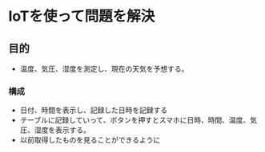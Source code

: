 # IoTを使って問題を解決
## 目的
* 温度、気圧、湿度を測定し、現在の天気を予想する。
### 構成
* 日付、時間を表示し、記録した日時を記録する
* テーブルに記録していって、ボタンを押すとスマホに日時、時間、温度、気圧、湿度を表示する。
* 以前取得したものを見ることができるように
